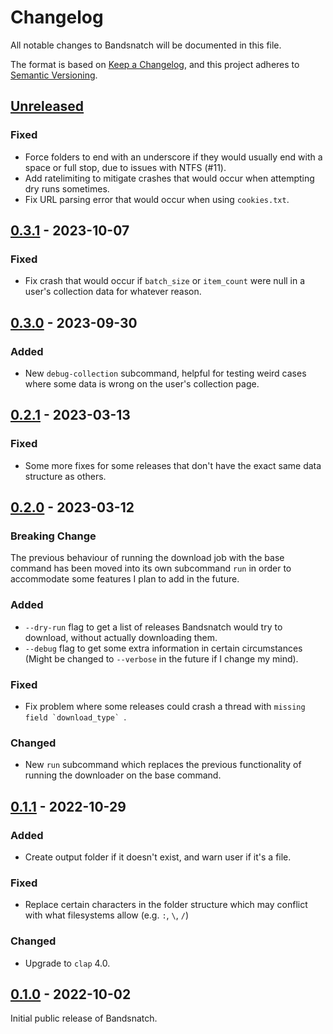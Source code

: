 # Changelog

All notable changes to Bandsnatch will be documented in this file.

The format is based on [Keep a Changelog](https://keepachangelog.com/en/1.0.0/),
and this project adheres to
[Semantic Versioning](https://semver.org/spec/v2.0.0.html).

## [Unreleased]

### Fixed

- Force folders to end with an underscore if they would usually end with a space
  or full stop, due to issues with NTFS (#11).
- Add ratelimiting to mitigate crashes that would occur when attempting dry runs
  sometimes.
- Fix URL parsing error that would occur when using `cookies.txt`.

## [0.3.1] - 2023-10-07

### Fixed

- Fix crash that would occur if `batch_size` or `item_count` were null in a
  user's collection data for whatever reason.

## [0.3.0] - 2023-09-30

### Added

- New `debug-collection` subcommand, helpful for testing weird cases where some
  data is wrong on the user's collection page.

## [0.2.1] - 2023-03-13

### Fixed

- Some more fixes for some releases that don't have the exact same data
  structure as others.

## [0.2.0] - 2023-03-12

### Breaking Change

The previous behaviour of running the download job with the base command has
been moved into its own subcommand `run` in order to accommodate some features I
plan to add in the future.

### Added

- `--dry-run` flag to get a list of releases Bandsnatch would try to download,
  without actually downloading them.
- `--debug` flag to get some extra information in certain circumstances (Might
  be changed to `--verbose` in the future if I change my mind).

### Fixed

- Fix problem where some releases could crash a thread with
  `` missing field `download_type`  ``.

### Changed

- New `run` subcommand which replaces the previous functionality of running the
  downloader on the base command.

## [0.1.1] - 2022-10-29

### Added

- Create output folder if it doesn't exist, and warn user if it's a file.

### Fixed

- Replace certain characters in the folder structure which may conflict with
  what filesystems allow (e.g. `:`, `\`, `/`)

### Changed

- Upgrade to `clap` 4.0.

## [0.1.0] - 2022-10-02

Initial public release of Bandsnatch.

[unreleased]: https://github.com/Ovyerus/bandsnatch/compare/v0.3.1...HEAD
[0.3.1]: https://github.com/Ovyerus/bandsnatch/releases/tag/v0.3.1
[0.3.0]: https://github.com/Ovyerus/bandsnatch/releases/tag/v0.3.0
[0.2.1]: https://github.com/Ovyerus/bandsnatch/releases/tag/v0.2.1
[0.2.0]: https://github.com/Ovyerus/bandsnatch/releases/tag/v0.2.0
[0.1.1]: https://github.com/Ovyerus/bandsnatch/releases/tag/v0.1.1
[0.1.0]: https://github.com/Ovyerus/bandsnatch/releases/tag/v0.1.0

